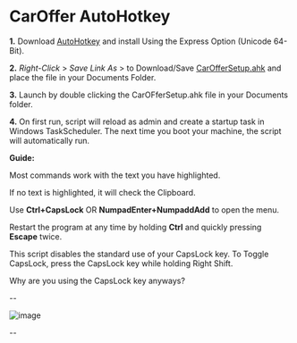 # CarOffer AutoHotkey

**1.** Download [AutoHotkey](https://www.autohotkey.com/download/ahk-install.exe) and install Using the Express Option (Unicode 64-Bit).  

**2.** *Right-Click* > *Save Link As* > to Download/Save [CarOfferSetup.ahk](https://raw.githubusercontent.com/TyGreenyy/CarOfferAHK/main/CarOfferAHK.ahk) and place the file in your Documents Folder. 

**3.** Launch by double clicking the CarOFferSetup.ahk file in your Documents folder. 

**4.** On first run, script will reload as admin and create a startup task in Windows TaskScheduler. The next time you boot your machine, the script will automatically run. 


<b>Guide:</b>  

  Most commands work with the text you have highlighted. 
  
  If no text is highlighted, it will check the Clipboard. 
 
  Use **Ctrl+CapsLock** OR **NumpadEnter+NumpaddAdd** to open the menu.
  
  Restart the program at any time by holding **Ctrl** and quickly pressing **Escape** twice.

  This script disables the standard use of your CapsLock key. To Toggle CapsLock, press the CapsLock key while holding Right Shift. 
  
  Why are you using the CapsLock key anyways?
  
-- 
  
![image](https://user-images.githubusercontent.com/56348646/118030381-d5173b80-b32a-11eb-8ba9-2c830d1c628f.png)

--
